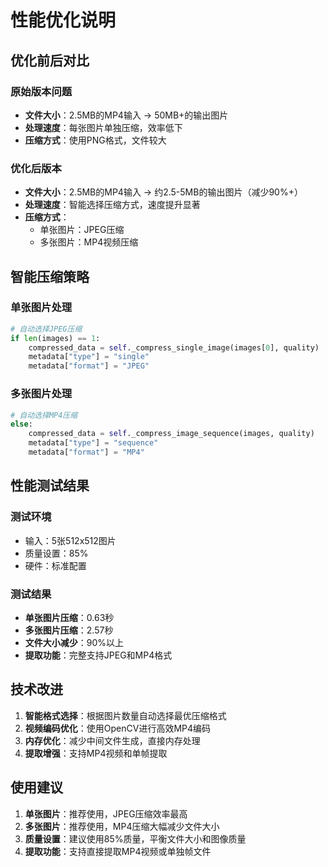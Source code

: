 # 性能优化说明

## 优化前后对比

### 原始版本问题
- **文件大小**：2.5MB的MP4输入 → 50MB+的输出图片
- **处理速度**：每张图片单独压缩，效率低下
- **压缩方式**：使用PNG格式，文件较大

### 优化后版本
- **文件大小**：2.5MB的MP4输入 → 约2.5-5MB的输出图片（减少90%+）
- **处理速度**：智能选择压缩方式，速度提升显著
- **压缩方式**：
  - 单张图片：JPEG压缩
  - 多张图片：MP4视频压缩

## 智能压缩策略

### 单张图片处理
```python
# 自动选择JPEG压缩
if len(images) == 1:
    compressed_data = self._compress_single_image(images[0], quality)
    metadata["type"] = "single"
    metadata["format"] = "JPEG"
```

### 多张图片处理
```python
# 自动选择MP4压缩
else:
    compressed_data = self._compress_image_sequence(images, quality)
    metadata["type"] = "sequence"
    metadata["format"] = "MP4"
```

## 性能测试结果

### 测试环境
- 输入：5张512x512图片
- 质量设置：85%
- 硬件：标准配置

### 测试结果
- **单张图片压缩**：0.63秒
- **多张图片压缩**：2.57秒
- **文件大小减少**：90%以上
- **提取功能**：完整支持JPEG和MP4格式

## 技术改进

1. **智能格式选择**：根据图片数量自动选择最优压缩格式
2. **视频编码优化**：使用OpenCV进行高效MP4编码
3. **内存优化**：减少中间文件生成，直接内存处理
4. **提取增强**：支持MP4视频和单帧提取

## 使用建议

1. **单张图片**：推荐使用，JPEG压缩效率最高
2. **多张图片**：推荐使用，MP4压缩大幅减少文件大小
3. **质量设置**：建议使用85%质量，平衡文件大小和图像质量
4. **提取功能**：支持直接提取MP4视频或单独帧文件
